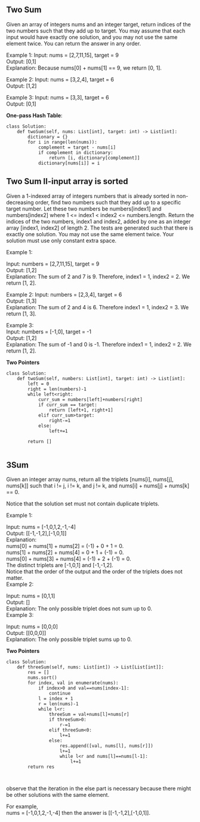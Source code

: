 ## Two Sum

Given an array of integers nums and an integer target, return indices of the two numbers such that they add up to target. You may assume that each input would have exactly one solution, and you may not use the same element twice. You can return the answer in any order.

Example 1: 
Input: nums = [2,7,11,15], target = 9  
Output: [0,1]  
Explanation: Because nums[0] + nums[1] == 9, we return [0, 1].   

Example 2: 
Input: nums = [3,2,4], target = 6  
Output: [1,2]  

Example 3: 
Input: nums = [3,3], target = 6  
Output: [0,1]  

**One-pass Hash Table**:
```python3
class Solution:
    def twoSum(self, nums: List[int], target: int) -> List[int]:
        dictionary = {}
        for i in range(len(nums)):
            complement = target - nums[i]
            if complement in dictionary:
                return [i, dictionary[complement]]
            dictionary[nums[i]] = i
```

## Two Sum II-input array is sorted

Given a 1-indexed array of integers numbers that is already sorted in non-decreasing order, find two numbers such that they add up to a specific target number. Let these two numbers be numbers[index1] and numbers[index2] where 1 <= index1 < index2 <= numbers.length. Return the indices of the two numbers, index1 and index2, added by one as an integer array [index1, index2] of length 2. The tests are generated such that there is exactly one solution. You may not use the same element twice. Your solution must use only constant extra space.

Example 1:

Input: numbers = [2,7,11,15], target = 9  
Output: [1,2]    
Explanation: The sum of 2 and 7 is 9. Therefore, index1 = 1, index2 = 2. We return [1, 2].  

Example 2:
Input: numbers = [2,3,4], target = 6  
Output: [1,3]  
Explanation: The sum of 2 and 4 is 6. Therefore index1 = 1, index2 = 3. We return [1, 3].

Example 3:  
Input: numbers = [-1,0], target = -1  
Output: [1,2]  
Explanation: The sum of -1 and 0 is -1. Therefore index1 = 1, index2 = 2. We return [1, 2].  

**Two Pointers**
```python3
class Solution:
    def twoSum(self, numbers: List[int], target: int) -> List[int]:
        left = 0
        right = len(numbers)-1
        while left<right:
            curr_sum = numbers[left]+numbers[right]
            if curr_sum == target:
                return [left+1, right+1]
            elif curr_sum>target:
                right-=1
            else:
                left+=1
                
        return []
        
```

## 3Sum

Given an integer array nums, return all the triplets [nums[i], nums[j], nums[k]] such that i != j, i != k, and j != k, and nums[i] + nums[j] + nums[k] == 0.

Notice that the solution set must not contain duplicate triplets.


Example 1:

Input: nums = [-1,0,1,2,-1,-4]  
Output: [[-1,-1,2],[-1,0,1]]  
Explanation:   
nums[0] + nums[1] + nums[2] = (-1) + 0 + 1 = 0.  
nums[1] + nums[2] + nums[4] = 0 + 1 + (-1) = 0.  
nums[0] + nums[3] + nums[4] = (-1) + 2 + (-1) = 0.  
The distinct triplets are [-1,0,1] and [-1,-1,2].  
Notice that the order of the output and the order of the triplets does not matter.  
Example 2:

Input: nums = [0,1,1]  
Output: []  
Explanation: The only possible triplet does not sum up to 0.  
Example 3:

Input: nums = [0,0,0]  
Output: [[0,0,0]]  
Explanation: The only possible triplet sums up to 0.  

**Two Pointers**
```python3
class Solution:
    def threeSum(self, nums: List[int]) -> List[List[int]]:
        res = []
        nums.sort()
        for index, val in enumerate(nums):
            if index>0 and val==nums[index-1]:
                continue
            l = index + 1
            r = len(nums)-1
            while l<r:
                threeSum = val+nums[l]+nums[r]
                if threeSum>0:
                    r-=1
                elif threeSum<0:
                    l+=1
                else:
                    res.append([val, nums[l], nums[r]])
                    l+=1
                    while l<r and nums[l]==nums[l-1]:
                        l+=1
        return res
                
        
```

observe that the iteration in the else part is necessary because there might be other solutions with the same element. 

For example,  
nums = [-1,0,1,2,-1,-4] then the answer is [[-1,-1,2],[-1,0,1]].
